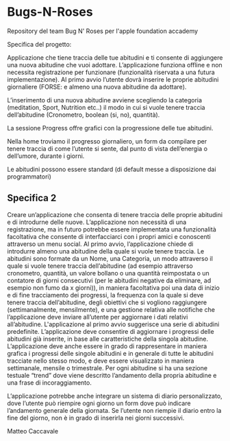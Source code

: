 # Bugs-N-Roses
Repository del team Bug N' Roses per l'apple foundation accademy 

Specifica del progetto:

Applicazione che tiene traccia delle tue abitudini e ti consente di aggiungere una nuova abitudine che vuoi adottare. 
L’applicazione funziona offline e non necessita registrazione per funzionare (funzionalità riservata a una futura implementazione). 
Al primo avvio l’utente dovrà inserire le proprie abitudini giornaliere (FORSE: e almeno una nuova abitudine da adottare).

L’inserimento di una nuova abitudine avviene scegliendo la categoria (meditation, Sport, Nutrition etc..) il modo in cui si vuole tenere traccia dell’abitudine (Cronometro, boolean (si, no), quantità). 
 
La sessione Progress offre grafici con la progressione delle tue abitudini.

Nella home troviamo il progresso giornaliero, un form da compilare per tenere traccia di come l’utente si sente, dal punto di vista dell’energia o dell’umore, durante i giorni.

 Le abitudini possono essere standard (di default messe a disposizione dai programmatori) 

## Specifica 2

Creare un’applicazione che consenta di tenere traccia delle proprie abitudini e di introdurne delle nuove. L’applicazione non necessità di una registrazione, ma in futuro potrebbe essere implementata una funzionalità facoltativa che consente di interfacciarci con i propri amici e conoscenti attraverso un menu social.
Al primo avvio, l’applicazione chiede di introdurre almeno una abitudine della quale si vuole tenere traccia. Le abitudini sono formate da un Nome, una Categoria, un modo attraverso il quale si vuole tenere traccia dell’abitudine (ad esempio attraverso cronometro, quantità, un valore bollano o una quantità reimpostata o un contatore di giorni consecutivi (per le abitudini negative da eliminare, ad esempio non fumo da x giorni)), in maniera facoltativa poi una data di inizio e di fine tracciamento dei progressi, la frequenza con la quale si deve tenere traccia dell’abitudine, degli obiettivi che si vogliono raggiungere (settimanalmente, mensilmente), e una gestione relativa alle notifiche che l’applicazione deve inviare all’utente per aggiornare i dati relativi all’abitudine. L'applicazione al primo avvio suggerisce una serie di abitudini predefinite.
L’applicazione deve consentire di aggiornare i progressi delle abitudini già inserite, in base alle caratteristiche della singola abitudine. L’applicazione deve anche essere in grado di rappresentare in maniera grafica i progressi delle singole abitudini e in generale di tutte le abitudini tracciate nello stesso modo, e deve essere visualizzato in maniera settimanale, mensile o trimestrale. Per ogni abitudine si ha una sezione testuale “trend” dove viene descritto l’andamento della propria abitudine e una frase di incoraggiamento.

L’applicazione potrebbe anche integrare un sistema di diario personalizzato, dove l’utente può riempire ogni giorno un form dove può indicare l’andamento generale della giornata. Se l’utente non riempie il diario entro la fine del giorno, non è in grado di inserirla nei giorni successivi.




Matteo Caccavale
